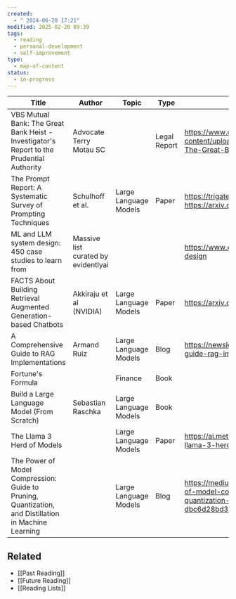 ```yaml
---
created:
  - " 2024-06-20 17:21"
modified: 2025-02-20 09:39
tags:
  - reading
  - personal-development
  - self-improvement
type:
  - map-of-content
status:
  - in-progress
---
```


| Title                                                                                                | Author                              | Topic                 | Type         | Link(s)                                                                                                                                 |
| ---------------------------------------------------------------------------------------------------- | ----------------------------------- | --------------------- | ------------ | --------------------------------------------------------------------------------------------------------------------------------------- |
| VBS Mutual Bank: The Great Bank Heist - Investigator's Report to the Prudential Authority            | Advocate Terry Motau SC             |                       | Legal Report | https://www.corruptionwatch.org.za/wp-content/uploads/2018/10/VBS-Mutual-Bank-The-Great-Bank-Heist.pdf                                  |
| The Prompt Report: A Systematic Survey of Prompting Techniques                                       | Schulhoff et al.                    | Large Language Models | Paper        | https://trigaten.github.io/Prompt_Survey_Site/<br>https://arxiv.org/pdf/2406.06608                                                      |
| ML and LLM system design: 450 case studies to learn from                                             | Massive list curated by evidentlyai |                       |              | https://www.evidentlyai.com/ml-system-design                                                                                            |
| FACTS About Building Retrieval Augmented Generation-based Chatbots                                   | Akkiraju et al (NVIDIA)             | Large Language Models | Paper        | https://arxiv.org/abs/2407.07858                                                                                                        |
| A Comprehensive Guide to RAG Implementations                                                         | Armand Ruiz                         | Large Language Models | Blog         | https://newsletter.armand.so/p/comprehensive-guide-rag-implementations                                                                  |
| Fortune's Formula                                                                                    |                                     | Finance               | Book         |                                                                                                                                         |
| Build a Large Language Model (From Scratch)                                                          | Sebastian Raschka                   | Large Language Models | Book         |                                                                                                                                         |
| The Llama 3 Herd of Models                                                                           |                                     | Large Language Models | Paper        | <https://ai.meta.com/research/publications/the-llama-3-herd-of-models/>                                                                 |
| The Power of Model Compression: Guide to Pruning, Quantization, and Distillation in Machine Learning |                                     | Large Language Models | Blog         | <https://medium.com/@thisisrishi/the-power-of-model-compression-guide-to-pruning-quantization-and-distillation-in-machine-dbc6d28bd3a3> |

## Related 
* [[Past Reading]]
* [[Future Reading]]
* [[Reading Lists]]